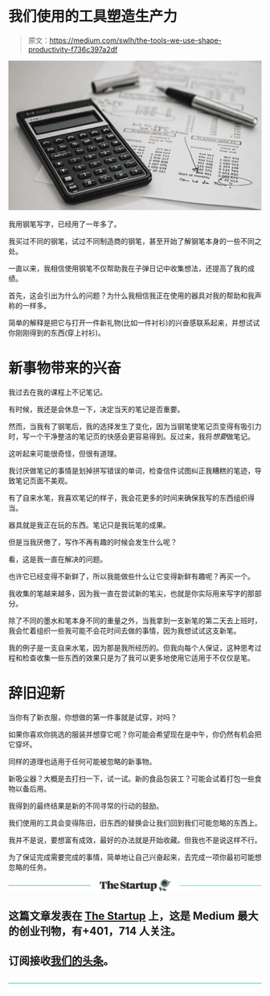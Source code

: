 # 我们使用的工具塑造生产力

> 原文：<https://medium.com/swlh/the-tools-we-use-shape-productivity-f736c397a2df>

![](img/6e04010aee9f29c15a6c232bdc67a183.png)

我用钢笔写字，已经用了一年多了。

我买过不同的钢笔，试过不同制造商的钢笔，甚至开始了解钢笔本身的一些不同之处。

一直以来，我相信使用钢笔不仅帮助我在子弹日记中收集想法，还提高了我的成绩。

首先，这会引出为什么的问题？为什么我相信我正在使用的器具对我的帮助和我声称的一样多。

简单的解释是把它与打开一件新礼物(比如一件衬衫)的兴奋感联系起来，并想试试你刚刚得到的东西(穿上衬衫)。

# 新事物带来的兴奋

我过去在我的课程上不记笔记。

有时候，我还是会休息一下，决定当天的笔记是否重要。

然而，当我有了钢笔后，我的选择发生了变化，因为当钢笔使笔记页变得有吸引力时，写一个干净整洁的笔记页的快感会更容易得到。反过来，我将*想要*做笔记。

这听起来可能很奇怪，但很有道理。

我讨厌做笔记的事情是划掉拼写错误的单词，检查信件试图纠正我糟糕的笔迹，导致笔记页面不美观。

有了自来水笔，我喜欢笔记的样子，我会花更多的时间来确保我写的东西组织得当。

器具就是我正在玩的东西。笔记只是我玩笔的成果。

但是当我厌倦了，写作不再有趣的时候会发生什么呢？

看，这是我一直在解决的问题。

也许它已经变得不新鲜了，所以我能做些什么让它变得新鲜有趣呢？再买一个。

我收集的笔越来越多，因为我一直在尝试新的笔尖，也就是你实际用来写字的那部分。

除了不同的墨水和笔本身不同的重量之外，当我拿到一支新笔的第二天去上班时，我会忙着组织一些我可能不会花时间去做的事情，因为我想试试这支新笔。

我的例子是一支自来水笔，因为那是我所经历的。但我向每个人保证，这种思考过程和检查收集一些东西的效果只是为了我可以更多地使用它适用于不仅仅是笔。

# 辞旧迎新

当你有了新衣服，你想做的第一件事就是试穿，对吗？

如果你喜欢你挑选的服装并想穿它呢？你可能会希望现在是中午，你仍然有机会把它穿坏。

同样的道理也适用于任何可能被忽略的新事物。

新吸尘器？大概是去打扫一下，试一试。新的食品包装工？可能会试着打包一些食物以备后用。

我得到的最终结果是新的不同寻常的行动的鼓励。

我们使用的工具会变得陈旧，旧东西的替换会让我们回到我们可能忽略的东西上。

我并不是说，要想富有成效，最好的办法就是开始收藏。但我也不是说这样不行。

为了保证完成需要完成的事情，简单地让自己兴奋起来，去完成一项你最初可能想忽略的任务。

[![](img/308a8d84fb9b2fab43d66c117fcc4bb4.png)](https://medium.com/swlh)

## 这篇文章发表在 [The Startup](https://medium.com/swlh) 上，这是 Medium 最大的创业刊物，有+401，714 人关注。

## 订阅接收[我们的头条](http://growthsupply.com/the-startup-newsletter/)。

[![](img/b0164736ea17a63403e660de5dedf91a.png)](https://medium.com/swlh)